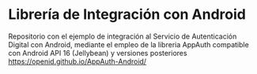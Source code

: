 # Librería de Integración con Android
Repositorio con el ejemplo de integración al Servicio de Autenticación Digital con Android, mediante el empleo de la libreria AppAuth compatible con Android API 16 (Jellybean) y versiones posteriores https://openid.github.io/AppAuth-Android/ 
